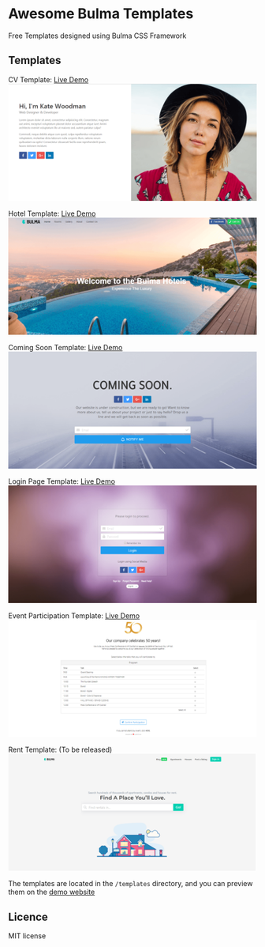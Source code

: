 # Awesome Bulma Templates
Free Templates designed using Bulma CSS Framework

## Templates

CV Template: [Live Demo](https://aldi.github.io/awesome-bulma-templates/templates/cv.html)
![](https://github.com/aldi/awesome-bulma-templates/raw/master/previews/cv.png) 

Hotel Template: [Live Demo](https://aldi.github.io/awesome-bulma-templates/templates/hotel.html)
![](https://github.com/aldi/awesome-bulma-templates/raw/master/previews/hotel.png) 

Coming Soon Template: [Live Demo](https://aldi.github.io/awesome-bulma-templates/templates/coming_soon.html)
![](https://github.com/aldi/awesome-bulma-templates/raw/master/previews/coming_soon.png)    

Login Page Template: [Live Demo](https://aldi.github.io/awesome-bulma-templates/templates/login.html)
![](https://github.com/aldi/awesome-bulma-templates/raw/master/previews/login.png)  

Event Participation Template: [Live Demo](https://aldi.github.io/awesome-bulma-templates/templates/event.html)
![](https://github.com/aldi/awesome-bulma-templates/raw/master/previews/event.png)

Rent Template: (To be released)
![](https://github.com/aldi/awesome-bulma-templates/raw/master/previews/rent.png)

The templates are located in the ```/templates``` directory, and you can preview them on the [demo website](http://aldi.github.io/awesome-bulma-templates)

## Licence

MIT license
